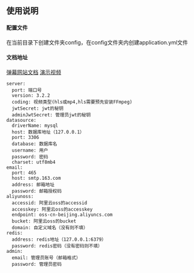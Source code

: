 ## 使用说明

#### 配置文件
在当前目录下创建文件夹config，在config文件夹内创建application.yml文件

#### 文档地址 
[弹幕网站文档](https://www.showdoc.com.cn/danmu3/7242809630371197)
[演示视频](https://www.bilibili.com/video/BV1TA411F7xz)
``` 
server:
  port: 端口号
  version: 3.2.2
  coding: 视频类型(hls或mp4,hls需要预先安装FFmpeg)
  jwtSecret: jwt的秘钥
  adminJwtSecret: 管理员jwt的秘钥
datasource:
  driverName: mysql
  host: 数据库地址（127.0.0.1）
  port: 3306
  database: 数据库名
  username: 用户
  password: 密码
  charset: utf8mb4
email:
  port: 465
  host: smtp.163.com
  address: 邮箱地址
  password: 邮箱授权码
aliyunoss:
  accessid: 阿里云oss的accessid
  accesskey: 阿里云oss的accesskey
  endpoint: oss-cn-beijing.aliyuncs.com
  bucket: 阿里云oss的bucket
  domain: 自定义域名（没有则不填）
redis:
  address: redis地址（127.0.0.1:6379）
  password: redis密码（没有密码则不填）
admin:
  email: 管理员账号（邮箱格式）
  password: 管理员密码